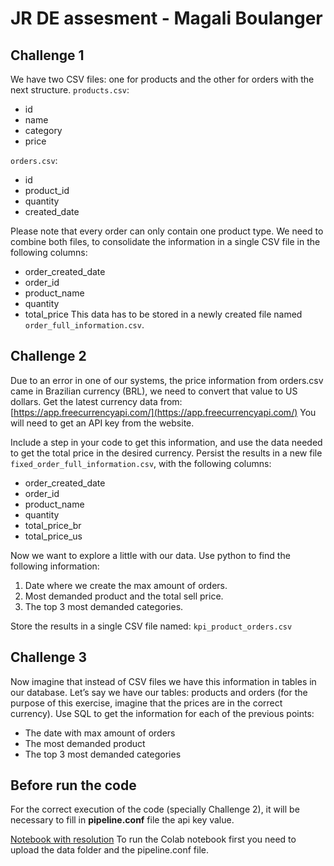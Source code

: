 # JR DE assesment - Magali Boulanger
## Challenge 1
We have two CSV files: one for products and the other for orders with the next structure.
`products.csv`:
* id
* name
* category
* price

`orders.csv`:
* id
* product_id
* quantity
* created_date

Please note that every order can only contain one product type.
We need to combine both files, to consolidate the information in a single CSV file in the following columns:
* order_created_date
* order_id
* product_name
* quantity
* total_price
This data has to be stored in a newly created file named `order_full_information.csv`.

## Challenge 2
Due to an error in one of our systems, the price information from orders.csv came in Brazilian currency (BRL), we need to convert that value to US dollars.
Get the latest currency data from: [https://app.freecurrencyapi.com/](https://app.freecurrencyapi.com/)
You will need to get an API key from the website.

Include a step in your code to get this information, and use the data needed to get the total price in the desired currency. Persist the results in a new file `fixed_order_full_information.csv`, with the following columns:
* order_created_date
* order_id
* product_name
* quantity
* total_price_br
* total_price_us

Now we want to explore a little with our data. Use python to find the following information:
1. Date where we create the max amount of orders. 
2. Most demanded product and the total sell price. 
3. The top 3 most demanded categories. 

Store the results in a single CSV file named: `kpi_product_orders.csv`

## Challenge 3
Now imagine that instead of CSV files we have this information in tables in our database. 
Let’s say we have our tables: products and orders (for the purpose of this exercise, imagine that the prices are in the correct currency).
Use SQL to get the information for each of the previous points:
* The date with max amount of orders
* The most demanded product
* The top 3 most demanded categories


## Before run the code
For the correct execution of the code (specially Challenge 2), it will be necessary to fill in **pipeline.conf** file the api key value.

[Notebook with resolution](https://colab.research.google.com/drive/1Oxe_LaTJL2coK0oPjNGZPzNIRH_t9EqS?usp=sharing)
To run the Colab notebook first you need to upload the data folder and the pipeline.conf file.
